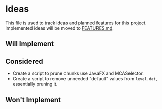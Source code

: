 # Ideas

This file is used to track ideas and planned features for this project. Implemented ideas will be moved to [FEATURES.md](./docs/FEATURES.md).

## Will Implement

## Considered

- Create a script to prune chunks use JavaFX and MCASelector.
- Create a script to remove unneeded "default" values from `level.dat`, essentially pruning it.

## Won't Implement
